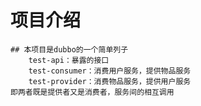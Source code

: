 # 项目介绍
    ## 本项目是dubbo的一个简单列子
        test-api：暴露的接口
        test-consumer：消费用户服务，提供物品服务
        test-provider：消费物品服务，提供用户服务
    即两者既是提供者又是消费者，服务间的相互调用